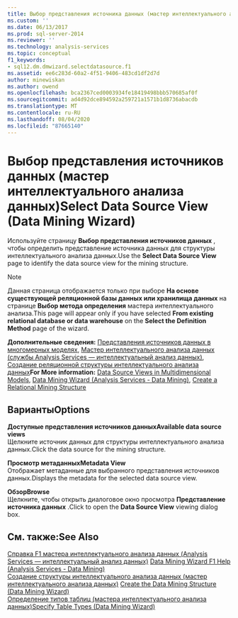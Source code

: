 ```yaml
---
title: Выбор представления источника данных (мастер интеллектуального анализа данных) | Документация Майкрософт
ms.custom: ''
ms.date: 06/13/2017
ms.prod: sql-server-2014
ms.reviewer: ''
ms.technology: analysis-services
ms.topic: conceptual
f1_keywords:
- sql12.dm.dmwizard.selectdatasource.f1
ms.assetid: ee6c283d-60a2-4f51-9406-483cd1df2d7d
author: minewiskan
ms.author: owend
ms.openlocfilehash: bca2367ced0003934fe18419498bbb570685af0f
ms.sourcegitcommit: ad4d92dce894592a259721a1571b1d8736abacdb
ms.translationtype: MT
ms.contentlocale: ru-RU
ms.lasthandoff: 08/04/2020
ms.locfileid: "87665140"
---
```

# <a name="select-data-source-view-data-mining-wizard"></a><span data-ttu-id="0a3c4-102">Выбор представления источников данных (мастер интеллектуального анализа данных)</span><span class="sxs-lookup"><span data-stu-id="0a3c4-102">Select Data Source View (Data Mining Wizard)</span></span>
  <span data-ttu-id="0a3c4-103">Используйте страницу **Выбор представления источников данных** , чтобы определить представление источника данных для структуры интеллектуального анализа данных.</span><span class="sxs-lookup"><span data-stu-id="0a3c4-103">Use the **Select Data Source View** page to identify the data source view for the mining structure.</span></span>  
  
> [!NOTE]  
>  <span data-ttu-id="0a3c4-104">Данная страница отображается только при выборе **На основе существующей реляционной базы данных или хранилища данных** на странице **Выбор метода определения** мастера интеллектуального анализа.</span><span class="sxs-lookup"><span data-stu-id="0a3c4-104">This page will appear only if you have selected **From existing relational database or data warehouse** on the **Select the Definition Method** page of the wizard.</span></span>  
  
 <span data-ttu-id="0a3c4-105">**Дополнительные сведения:** [Представления источников данных в многомерных моделях](multidimensional-models/data-source-views-in-multidimensional-models.md), [Мастер интеллектуального анализа данных (службы Analysis Services — интеллектуальный анализ данных)](data-mining/data-mining-wizard-analysis-services-data-mining.md), [Создание реляционной структуры интеллектуального анализа данных](data-mining/create-a-relational-mining-structure.md)</span><span class="sxs-lookup"><span data-stu-id="0a3c4-105">**For More information:** [Data Source Views in Multidimensional Models](multidimensional-models/data-source-views-in-multidimensional-models.md), [Data Mining Wizard &#40;Analysis Services - Data Mining&#41;](data-mining/data-mining-wizard-analysis-services-data-mining.md), [Create a Relational Mining Structure](data-mining/create-a-relational-mining-structure.md)</span></span>  
  
## <a name="options"></a><span data-ttu-id="0a3c4-106">Варианты</span><span class="sxs-lookup"><span data-stu-id="0a3c4-106">Options</span></span>  
 <span data-ttu-id="0a3c4-107">**Доступные представления источников данных**</span><span class="sxs-lookup"><span data-stu-id="0a3c4-107">**Available data source views**</span></span>  
 <span data-ttu-id="0a3c4-108">Щелкните источник данных для структуры интеллектуального анализа данных.</span><span class="sxs-lookup"><span data-stu-id="0a3c4-108">Click the data source for the mining structure.</span></span>  
  
 <span data-ttu-id="0a3c4-109">**Просмотр метаданных**</span><span class="sxs-lookup"><span data-stu-id="0a3c4-109">**Metadata View**</span></span>  
 <span data-ttu-id="0a3c4-110">Отображает метаданные для выбранного представления источников данных.</span><span class="sxs-lookup"><span data-stu-id="0a3c4-110">Displays the metadata for the selected data source view.</span></span>  
  
 <span data-ttu-id="0a3c4-111">**Обзор**</span><span class="sxs-lookup"><span data-stu-id="0a3c4-111">**Browse**</span></span>  
 <span data-ttu-id="0a3c4-112">Щелкните, чтобы открыть диалоговое окно просмотра **Представление источника данных** .</span><span class="sxs-lookup"><span data-stu-id="0a3c4-112">Click to open the **Data Source View** viewing dialog box.</span></span>  
  
## <a name="see-also"></a><span data-ttu-id="0a3c4-113">См. также:</span><span class="sxs-lookup"><span data-stu-id="0a3c4-113">See Also</span></span>  
 <span data-ttu-id="0a3c4-114">[Справка F1 мастера интеллектуального анализа данных &#40;Analysis Services — интеллектуальный анализ данных&#41;](data-mining-wizard-f1-help-analysis-services-data-mining.md) </span><span class="sxs-lookup"><span data-stu-id="0a3c4-114">[Data Mining Wizard F1 Help &#40;Analysis Services - Data Mining&#41;](data-mining-wizard-f1-help-analysis-services-data-mining.md) </span></span>  
 <span data-ttu-id="0a3c4-115">[Создание структуры интеллектуального анализа данных &#40;мастер интеллектуального анализа данных&#41;](create-the-data-mining-structure-data-mining-wizard.md) </span><span class="sxs-lookup"><span data-stu-id="0a3c4-115">[Create the Data Mining Structure &#40;Data Mining Wizard&#41;](create-the-data-mining-structure-data-mining-wizard.md) </span></span>  
 [<span data-ttu-id="0a3c4-116">Определение типов таблиц &#40;мастера интеллектуального анализа данных&#41;</span><span class="sxs-lookup"><span data-stu-id="0a3c4-116">Specify Table Types &#40;Data Mining Wizard&#41;</span></span>](specify-table-types-data-mining-wizard.md)  
  
  
